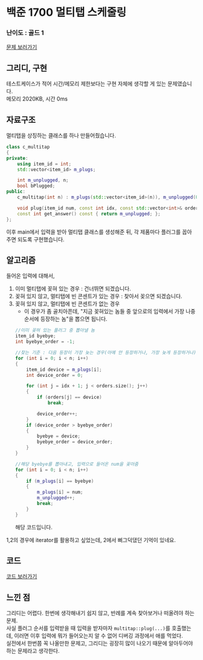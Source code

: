 # 백준 1700 멀티탭 스케줄링
 
### 난이도 : 골드 1
[문제 보러가기](https://www.acmicpc.net/problem/1700)
  
## 그리디, 구현  
테스트케이스가 적어 시간/메모리 제한보다는 구현 자체에 생각할 게 있는 문제였습니다.  
메모리 2020KB, 시간 0ms

  
## 자료구조
멀티탭을 상징하는 클래스를 하나 만들어줬습니다.  

```c++
class c_multitap 
{
private:
	using item_id = int;
	std::vector<item_id> m_plugs;

	int m_unplugged, n;
	bool bPlugged;
public:
	c_multitap(int n) : m_plugs(std::vector<item_id>(n)), m_unplugged(0), n(n), bPlugged(false) {}

	void plug(item_id num, const int idx, const std::vector<int>& orders);
	const int get_answer() const { return m_unplugged; };
};
```
이후 main에서 입력을 받아 멀티탭 클래스를 생성해준 뒤, 각 제품마다 플러그를 꼽아주면 되도록 구현했습니다.


## 알고리즘
들어온 입력에 대해서,  
1. 이미 멀티탭에 꽂혀 있는 경우 : 건너뛰면 되겠습니다.  
2. 꽂혀 있지 않고, 멀티탭에 빈 콘센트가 있는 경우 : 찾아서 꽂으면 되겠습니다.  
3. 꽂혀 있지 않고, 멀티탭에 빈 콘센트가 없는 경우  
    - 이 경우가 좀 골치아픈데, "지금 꽂혀있는 놈들 중 앞으로의 입력에서 가장 나중 순서에 등장하는 놈"을 뽑으면 됩니다. 
    ```c++
    //이미 꽂혀 있는 플러그 중 뽑아낼 놈
    item_id byebye;
    int byebye_order = -1;

    //찾는 기준 : 다음 등장이 가장 늦는 경우(아예 안 등장하거나, 가장 늦게 등장하거나)
    for (int i = 0; i < n; i++) 
    {
        item_id device = m_plugs[i];
        int device_order = 0;

        for (int j = idx + 1; j < orders.size(); j++) 
        {
            if (orders[j] == device)
                break;

            device_order++;
        }
        if (device_order > byebye_order) 
        {		
            byebye = device;
            byebye_order = device_order;
        }
    }
    
    //해당 byebye를 뽑아내고, 입력으로 들어온 num을 꽂아줌
    for (int i = 0; i < n; i++) 
    {
        if (m_plugs[i] == byebye) 
        {
            m_plugs[i] = num;
            m_unplugged++;
            break;
        }
    }
    ```
    해당 코드입니다.


1,2의 경우에 iterator를 활용하고 싶었는데, 2에서 삐그덕댔던 기억이 있네요.  

## 코드
[코드 보러가기](./boj1700.cpp)



## 느낀 점
그리디는 어렵다. 한번에 생각해내기 쉽지 않고, 반례를 계속 찾아보거나 떠올려야 하는 문제.  
사실 플러그 순서를 입력받을 때 입력을 받자마자 ```multitap::plug(...)```를 호출했는데, 이러면 이후 입력에 뭐가 들어오는지 알 수 없어 디버깅 과정에서 애를 먹었다.  
실전에서 한번쯤 꼭 나올만한 문제고, 그리디는 굉장히 많이 나오기 때문에 알아두어야 하는 문제라고 생각한다.
